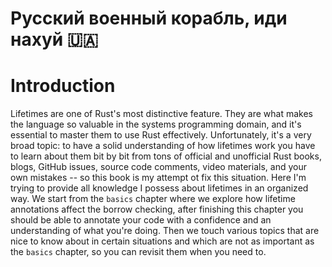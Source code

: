 
# Русский военный корабль, иди нахуй 🇺🇦

# Introduction

Lifetimes are one of Rust's most distinctive feature. They are what makes the language so valuable in the systems programming domain,
and it's essential to master them to use Rust effectively. Unfortunately, it's a very broad topic: to have a solid understanding of how
lifetimes work you have to learn about them bit by bit from tons of official and unofficial Rust books, blogs, GitHub issues,
source code comments, video materials, and your own mistakes -- so this book is my attempt ot fix this situation.
Here I'm trying to provide all knowledge I possess about lifetimes in an organized way.
We start from the `basics` chapter where we explore how lifetime annotations affect the borrow checking,
after finishing this chapter you should be able to annotate your code with a confidence and an understanding of what you're doing.
Then we touch various topics that are nice to know about in certain situations and which are not as important as the `basics` chapter, so
you can revisit them when you need to.
